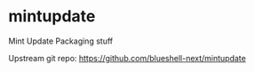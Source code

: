 # mintupdate
Mint Update Packaging stuff

Upstream git repo: https://github.com/blueshell-next/mintupdate